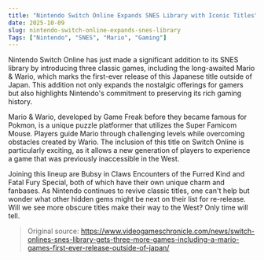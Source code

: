 ```yaml
---
title: "Nintendo Switch Online Expands SNES Library with Iconic Titles"
date: 2025-10-09
slug: nintendo-switch-online-expands-snes-library
Tags: ["Nintendo", "SNES", "Mario", "Gaming"]
---
```

Nintendo Switch Online has just made a significant addition to its SNES library by introducing three classic games, including the long-awaited Mario & Wario, which marks the first-ever release of this Japanese title outside of Japan. This addition not only expands the nostalgic offerings for gamers but also highlights Nintendo's commitment to preserving its rich gaming history.

Mario & Wario, developed by Game Freak before they became famous for Pokmon, is a unique puzzle platformer that utilizes the Super Famicom Mouse. Players guide Mario through challenging levels while overcoming obstacles created by Wario. The inclusion of this title on Switch Online is particularly exciting, as it allows a new generation of players to experience a game that was previously inaccessible in the West.

Joining this lineup are Bubsy in Claws Encounters of the Furred Kind and Fatal Fury Special, both of which have their own unique charm and fanbases. As Nintendo continues to revive classic titles, one can't help but wonder what other hidden gems might be next on their list for re-release. Will we see more obscure titles make their way to the West? Only time will tell.
> Original source: https://www.videogameschronicle.com/news/switch-onlines-snes-library-gets-three-more-games-including-a-mario-games-first-ever-release-outside-of-japan/
